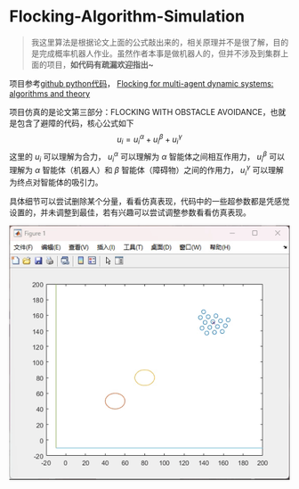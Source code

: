 # Flocking-Algorithm-Simulation
> 我这里算法是根据论文上面的公式敲出来的，相关原理并不是很了解，目的是完成概率机器人作业。虽然作者本事是做机器人的，但并不涉及到集群上面的项目，**如代码有疏漏欢迎指出~**

项目参考[github python代码](https://github.com/amirhosseinh77/Flocking-Multi-Agent)， [Flocking for multi-agent dynamic systems: algorithms and theory](https://ieeexplore.ieee.org/document/1605401)

项目仿真的是论文第三部分：FLOCKING WITH OBSTACLE AVOIDANCE，也就是包含了避障的代码，核心公式如下
$$u_i=u_i^\alpha+u_i^\beta+u_i^\gamma$$
这里的 $u_i$ 可以理解为合力， $u_i^\alpha$ 可以理解为 $\alpha$ 智能体之间相互作用力， $u_i^\beta$ 可以理解为 $\alpha$ 智能体（机器人）和 $\beta$ 智能体（障碍物）之间的作用力， $u_i^\gamma$ 可以理解为终点对智能体的吸引力。

具体细节可以尝试删除某个分量，看看仿真表现，代码中的一些超参数都是凭感觉设置的，并未调整到最佳，若有兴趣可以尝试调整参数看看仿真表现。

![image](https://raw.githubusercontent.com/ThomasZB/Flocking-Algorithm-Simulation/main/images/1v2fp-nhonj.gif)
